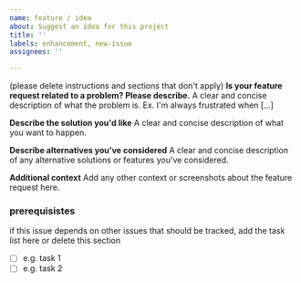 ```yaml
---
name: feature / idea
about: Suggest an idea for this project
title: ''
labels: enhancement, new-issue
assignees: ''

---
```


(please delete instructions and sections that don't apply)
**Is your feature request related to a problem? Please describe.**
A clear and concise description of what the problem is. Ex. I'm always frustrated when [...]

**Describe the solution you'd like**
A clear and concise description of what you want to happen.

**Describe alternatives you've considered**
A clear and concise description of any alternative solutions or features you've considered.

**Additional context**
Add any other context or screenshots about the feature request here.

### prerequisistes
if this issue depends on other issues that should be tracked, add the task list here or delete this section
- [ ] e.g. task 1
- [ ] e.g. task 2
